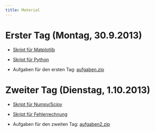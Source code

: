 ```yaml
---
title: Material
---
```


# Erster Tag (Montag, 30.9.2013)

- [Skript für Matplotlib](/files/Matplotlib.html)

- [Skript für Python](/files/Python.html)

- Aufgaben für den ersten Tag: [aufgaben.zip](/files/aufgaben.zip)

# Zweiter Tag (Dienstag, 1.10.2013)

- [Skript für Numpy/Scipy](/files/ScientificPython.html)

- [Skript für Fehlerrechnung](/files/AutomatisierenVonFehlerrechnung.html)

- Aufgaben für den zweiten Tag: [aufgaben2.zip](/files/aufgaben2.zip)
